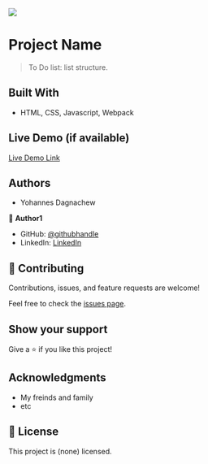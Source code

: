 ![](https://img.shields.io/badge/Microverse-blueviolet)

# Project Name

> To Do list: list structure.

## Built With

- HTML, CSS, Javascript, Webpack

## Live Demo (if available)

[Live Demo Link](https://yohannesdagnachew.github.io/To-Do-List/)

## Authors
- Yohannes Dagnachew

👤 **Author1**

- GitHub: [@githubhandle](https://github.com/githubhandle)
- LinkedIn: [LinkedIn](https://linkedin.com/in/linkedinhandle)

## 🤝 Contributing

Contributions, issues, and feature requests are welcome!

Feel free to check the [issues page](https://github.com/yohannesdagnachew/To-Do-List/issues).

## Show your support

Give a ⭐️ if you like this project!

## Acknowledgments
- My freinds and family
- etc

## 📝 License

This project is (none) licensed.
